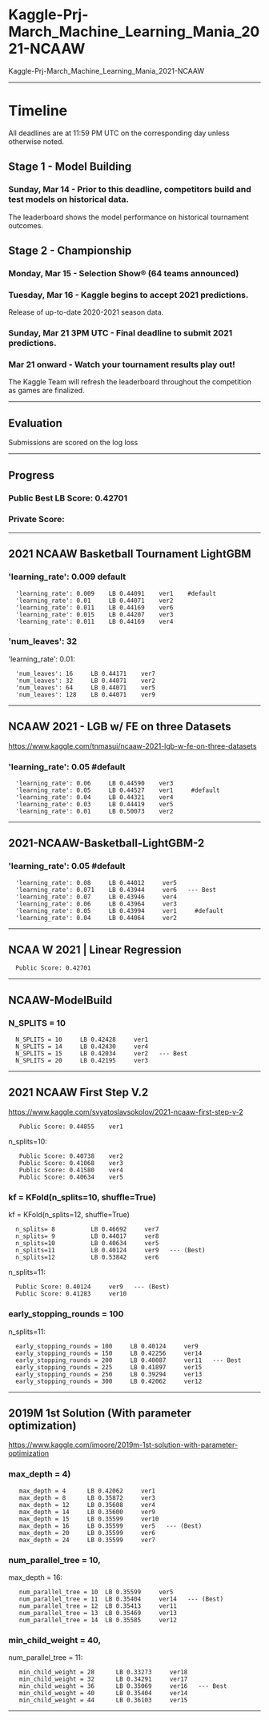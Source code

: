 # Kaggle-Prj-March_Machine_Learning_Mania_2021-NCAAW
Kaggle-Prj-March_Machine_Learning_Mania_2021-NCAAW

-------

# Timeline
All deadlines are at 11:59 PM UTC on the corresponding day unless otherwise noted. 

## Stage 1 - Model Building
### Sunday, Mar 14 - Prior to this deadline, competitors build and test models on historical data. 

The leaderboard shows the model performance on historical tournament outcomes.



## Stage 2 - Championship
### Monday, Mar 15 - Selection Show® (64 teams announced)
### Tuesday, Mar 16 - Kaggle begins to accept 2021 predictions. 

Release of up-to-date 2020-2021 season data.

### Sunday, Mar 21 3PM UTC - Final deadline to submit 2021 predictions.

### Mar 21 onward - Watch your tournament results play out! 

The Kaggle Team will refresh the leaderboard throughout the competition as games are finalized.



-------

## Evaluation

Submissions are scored on the log loss


-------

## Progress

### Public Best LB Score: 0.42701

### Private Score:



-------

## 2021 NCAAW Basketball Tournament LightGBM

### 'learning_rate': 0.009   default     
                   
      'learning_rate': 0.009    LB 0.44091    ver1    #default
      'learning_rate': 0.01     LB 0.44071    ver2
      'learning_rate': 0.011    LB 0.44169    ver6
      'learning_rate': 0.015    LB 0.44207    ver3
      'learning_rate': 0.011    LB 0.44169    ver4

### 'num_leaves': 32

'learning_rate': 0.01:

      'num_leaves': 16     LB 0.44171    ver7
      'num_leaves': 32     LB 0.44071    ver2
      'num_leaves': 64     LB 0.44071    ver5
      'num_leaves': 128    LB 0.44071    ver9


-------

## NCAAW 2021 - LGB w/ FE on three Datasets
https://www.kaggle.com/tnmasui/ncaaw-2021-lgb-w-fe-on-three-datasets


### 'learning_rate': 0.05   #default


      'learning_rate': 0.06     LB 0.44590    ver3
      'learning_rate': 0.05     LB 0.44527    ver1     #default
      'learning_rate': 0.04     LB 0.44321    ver4
      'learning_rate': 0.03     LB 0.44419    ver5     
      'learning_rate': 0.01     LB 0.50073    ver2


-------

## 2021-NCAAW-Basketball-LightGBM-2

### 'learning_rate': 0.05   #default

      'learning_rate': 0.08     LB 0.44012     ver5
      'learning_rate': 0.071    LB 0.43944     ver6   --- Best
      'learning_rate': 0.07     LB 0.43946     ver4
      'learning_rate': 0.06     LB 0.43964     ver3
      'learning_rate': 0.05     LB 0.43994     ver1     #default
      'learning_rate': 0.04     LB 0.44064     ver2
           
  
-------  
  
## NCAA W 2021 | Linear Regression
  
      Public Score: 0.42701



-------

## NCAAW-ModelBuild


### N_SPLITS = 10

      N_SPLITS = 10     LB 0.42428     ver1
      N_SPLITS = 14     LB 0.42430     ver4
      N_SPLITS = 15     LB 0.42034     ver2   --- Best
      N_SPLITS = 20     LB 0.42195     ver3


-------

## 2021 NCAAW First Step V.2
https://www.kaggle.com/svyatoslavsokolov/2021-ncaaw-first-step-v-2


       Public Score: 0.44855    ver1

n_splits=10:

       Public Score: 0.40738    ver2
       Public Score: 0.41068    ver3
       Public Score: 0.41580    ver4
       Public Score: 0.40634    ver5

### kf = KFold(n_splits=10, shuffle=True)
kf = KFold(n_splits=12, shuffle=True)

      n_splits= 8          LB 0.46692     ver7
      n_splits= 9          LB 0.44017     ver8
      n_splits=10          LB 0.40634     ver5
      n_splits=11          LB 0.40124     ver9   --- (Best)
      n_splits=12          LB 0.53842     ver6

n_splits=11:

      Public Score: 0.40124     ver9   --- (Best)
      Public Score: 0.41283     ver10


### early_stopping_rounds = 100
                  
n_splits=11:

      early_stopping_rounds = 100     LB 0.40124     ver9
      early_stopping_rounds = 150     LB 0.42256     ver14
      early_stopping_rounds = 200     LB 0.40087     ver11   --- Best
      early_stopping_rounds = 225     LB 0.41897     ver15
      early_stopping_rounds = 250     LB 0.39294     ver13
      early_stopping_rounds = 300     LB 0.42062     ver12
      
      
      
-------

## 2019M 1st Solution (With parameter optimization)
https://www.kaggle.com/imoore/2019m-1st-solution-with-parameter-optimization


### max_depth = 4)

       max_depth = 4      LB 0.42062     ver1
       max_depth = 8      LB 0.35872     ver3
       max_depth = 12     LB 0.35608     ver4     
       max_depth = 14     LB 0.35600     ver9
       max_depth = 15     LB 0.35599     ver10
       max_depth = 16     LB 0.35599     ver5   --- (Best)
       max_depth = 20     LB 0.35599     ver6
       max_depth = 24     LB 0.35599     ver7




### num_parallel_tree = 10,

max_depth = 16:
       
       num_parallel_tree = 10  LB 0.35599     ver5
       num_parallel_tree = 11  LB 0.35404     ver14   --- (Best)
       num_parallel_tree = 12  LB 0.35413     ver11
       num_parallel_tree = 13  LB 0.35469     ver13
       num_parallel_tree = 14  LB 0.35585     ver12
       
       
### min_child_weight = 40,

num_parallel_tree = 11:

       min_child_weight = 28      LB 0.33273     ver18
       min_child_weight = 32      LB 0.34291     ver17
       min_child_weight = 36      LB 0.35069     ver16   --- Best
       min_child_weight = 40      LB 0.35404     ver14
       min_child_weight = 44      LB 0.36103     ver15
       
       
       

       
-------




